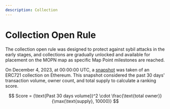 ```yaml
---
description: Collection
---
```


# Collection Open Rule

The collection open rule was designed to protect against sybil attacks in the early stages, and  collections are gradually unlocked and available for placement on the MOPN map as specific Map Point milestones are reached.

On December 4, 2023, at 00:00:00 UTC, a [snapshot](https://dune.com/mopn/collection-open-rule) was taken of an ERC721 collection on Ethereum. This snapshot considered the past 30 days' transaction volume, owner count, and total supply to calculate a ranking score.

$$
Score = (\text{Past 30 days volume})^2 \cdot \frac{\text{total owner}}{\max(\text{supply}, 10000)}
$$
